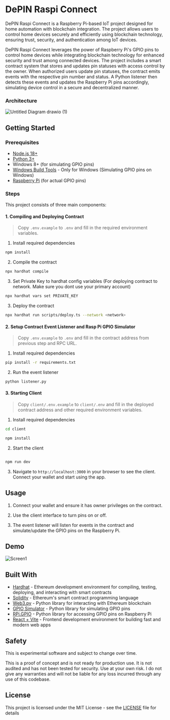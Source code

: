 # DePIN Raspi Connect

DePIN Raspi Connect is a Raspberry Pi-based IoT project designed for home automation with blockchain integration. The project allows users to control home devices securely and efficiently using blockchain technology, ensuring trust, security, and authentication among IoT devices.

DePIN Raspi Connect leverages the power of Raspberry Pi's GPIO pins to control home devices while integrating blockchain technology for enhanced security and trust among connected devices. The project includes a smart contract system that stores and updates pin statuses with access control by the owner. When authorized users update pin statuses, the contract emits events with the respective pin number and status. A Python listener then detects these events and updates the Raspberry Pi pins accordingly, simulating device control in a secure and decentralized manner.

### Architecture

![Untitled Diagram drawio (1)](https://github.com/Salmandabbakuti/depin-bnb-hack/assets/29351207/7e1e5b3c-6a84-434b-9b17-cfbe6aaacdc4)

## Getting Started

### Prerequisites

- [Node.js 18+](https://nodejs.org/en/download/)
- [Python 3+](https://www.python.org/downloads/)
- Windows 8+ (for simulating GPIO pins)
- [Windows Build Tools](https://visualstudio.microsoft.com/visual-cpp-build-tools/) - Only for Windows (Simulating GPIO pins on Windows)
- [Raspberry Pi](https://www.raspberrypi.org/products/raspberry-pi-4-model-b/) (for actual GPIO pins)

### Steps

This project consists of three main components:

#### 1. Compiling and Deploying Contract

> Copy `.env.example` to `.env` and fill in the required environment variables.

1. Install required dependencies

```bash
npm install
```

2. Compile the contract

```bash
npx hardhat compile
```

3. Set Private Key to hardhat config variables (For deploying contract to network. Make sure you dont use your primary account)

```bash
npx hardhat vars set PRIVATE_KEY
```

3. Deploy the contract

```bash
npx hardhat run scripts/deploy.ts --network <network>
```

#### 2. Setup Contract Event Listener and Rasp Pi GPIO Simulator

> Copy `.env.example` to `.env` and fill in the contract address from previous step and RPC URL.

1. Install required dependencies

```bash
pip install -r requirements.txt
```

2. Run the event listener

```bash
python listener.py
```

#### 3. Starting Client

> Copy `client/.env.example` to `client/.env` and fill in the deployed contract address and other required environment variables.

1. Install required dependencies

```bash
cd client

npm install
```

2. Start the client

```bash

npm run dev
```

3. Navigate to `http://localhost:3000` in your browser to see the client. Connect your wallet and start using the app.

## Usage

1. Connect your wallet and ensure it has owner privileges on the contract.

2. Use the client interface to turn pins on or off.

3. The event listener will listen for events in the contract and simulate/update the GPIO pins on the Raspberry Pi.

## Demo

![Screen1](https://github.com/Salmandabbakuti/depin-bnb-hack/assets/29351207/479c57e3-d279-4c97-bb90-7723611c3713)

## Built With

- [Hardhat](https://hardhat.org/) - Ethereum development environment for compiling, testing, deploying, and interacting with smart contracts
- [Solidity](https://docs.soliditylang.org/en/v0.8.24/) - Ethereum's smart contract programming language
- [Web3.py](https://web3py.readthedocs.io/en/stable/) - Python library for interacting with Ethereum blockchain
- [GPIO Simulator](https://pypi.org/project/GPIOSimulator/) - Python library for simulating GPIO pins
- [RPi.GPIO](https://pypi.org/project/RPi.GPIO/) - Python library for accessing GPIO pins on Raspberry Pi
- [React + Vite](https://vitejs.dev/) - Frontend development environment for building fast and modern web apps

## Safety

This is experimental software and subject to change over time.

This is a proof of concept and is not ready for production use. It is not audited and has not been tested for security. Use at your own risk. I do not give any warranties and will not be liable for any loss incurred through any use of this codebase.

## License

This project is licensed under the MIT License - see the [LICENSE](LICENSE) file for details
